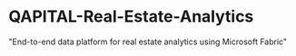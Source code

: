 # QAPITAL-Real-Estate-Analytics
"End-to-end data platform for real estate analytics using Microsoft Fabric"
